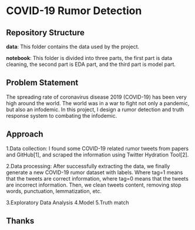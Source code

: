 # COVID-19 Rumor Detection 

## Repository Structure

**data**: This folder contains the data used by the project. 

**notebook**: This folder is divided into three parts, the first part is data cleaning, the second part is EDA part, and the third part is model part.


## Problem Statement
The spreading rate of coronavirus disease 2019 (COVID-19) has been very high around the world. The world was in a war to fight not only a pandemic, but also an infodemic. In this project, I design a rumor detection and truth response system to combating the infodemic.

## Approach
1.Data collection: I found some COVID-19 related rumor tweets from papers and GitHub[1], and scraped the information using Twitter Hydration Tool[2]. 

2.Data processing: After successfully extracting the data, we finally generate a new COVID-19 rumor dataset with labels. Where tag=1 means that the tweets are correct information, where tag=0 means that the tweets are incorrect information. Then, we clean tweets content, removing stop words, punctuation, lemmatization, etc.

3.Exploratory Data Analysis
4.Model
5.Truth match

## Thanks

